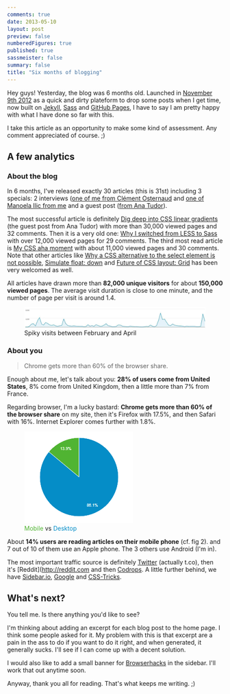 ```yaml
---
comments: true
date: 2013-05-10
layout: post
preview: false
numberedFigures: true
published: true
sassmeister: false
summary: false
title: "Six months of blogging"
---
```


Hey guys! Yesterday, the blog was 6 months old. Launched in [November 9th 2012](http://hugogiraudel.com/2012/11/09/redesign-blog/) as a quick and dirty plateform to drop some posts when I get time, now built on [Jekyll](http://jekyllrb.com/), [Sass](http://sass-lang.com/) and [GitHub Pages](https://github.com/HugoGiraudel/hugogiraudel.github.com), I have to say I am pretty happy with what I have done so far with this.

I take this article as an opportunity to make some kind of assessment. Any comment appreciated of course. ;)

## A few analytics

### About the blog

In 6 months, I've released exactly 30 articles (this is 31st) including 3 specials: 2 interviews ([one of me from Clément Osternaud](http://hugogiraudel.com/2013/04/23/interview-by-clement-osternaud/) and [one of Manoela Ilic from me](http://hugogiraudel.com/2013/03/11/interview-manoela-ilic/) and a guest post ([from Ana Tudor](http://hugogiraudel.com/2013/02/04/css-gradients/)).

The most successful article is definitely [Dig deep into CSS linear gradients](http://hugogiraudel.com/2013/02/04/css-gradients/) (the guest post from Ana Tudor) with more than 30,000 viewed pages and 32 comments. Then it is a very old one: [Why I switched from LESS to Sass](http://hugogiraudel.com/2012/11/13/less-to-sass/) with over 12,000 viewed pages for 29 comments. The third most read article is [My CSS aha moment](http://hugogiraudel.com/2013/04/30/css-aha-moment/) with about 11,000 viewed pages and 30 comments. Note that other articles like [Why a CSS alternative to the select element is not possible](http://hugogiraudel.com/2013/04/08/css-alternative-select/), [Simulate float: down](http://hugogiraudel.com/2013/01/28/float-down/) and [Future of CSS layout: Grid](http://hugogiraudel.com/2013/04/04/css-grid-layout/) has been very welcomed as well.

All articles have drawn more than **82,000 unique visitors** for about **150,000 viewed pages**. The average visit duration is close to one minute, and the number of page per visit is around 1.4.

<figure class="figure">
<img src="/images/six-months-blogging__visits.jpg" alt="">
<figcaption>Spiky visits between February and April</figcaption>
</figure>

### About you

<blockquote class="pull-quote--right">Chrome gets more than 60% of the browser share.</blockquote>

Enough about me, let's talk about you: **28% of users come from United States**, 8% come from United Kingdom, then a little more than 7% from France.

Regarding browser, I'm a lucky bastard: **Chrome gets more than 60% of the browser share** on my site, then it's Firefox with 17.5%, and then Safari with 16%. Internet Explorer comes further with 1.8%.

<figure class="figure--left">
<img src="/images/six-months-blogging__mobile-vs-desktop.png" alt="">
<figcaption><span style="color: #50b432">Mobile</span> vs <span style="color: #058dc7">Desktop</span></figcaption>
</figure>

About **14% users are reading articles on their mobile phone** (cf. fig 2). and 7 out of 10 of them use an Apple phone. The 3 others use Android (I'm in).

The most important traffic source is definitely [Twitter](http://twitter.com) (actually t.co), then it's [Reddit](http://reddit.com and then [Codrops](http://tympanus.com/codrops/). A little further behind, we have [Sidebar.io](http://sidebar.io), [Google](http://google.com) and [CSS-Tricks](http://css-tricks.com).

## What's next?

You tell me. Is there anything you'd like to see?

I'm thinking about adding an excerpt for each blog post to the home page. I think some people asked for it. My problem with this is that excerpt are a pain in the ass to do if you want to do it right, and when generated, it generally sucks. I'll see if I can come up with a decent solution.

I would also like to add a small banner for [Browserhacks](http://browserhacks.com) in the sidebar. I'll work that out anytime soon.

Anyway, thank you all for reading. That's what keeps me writing. ;)
